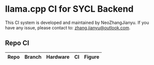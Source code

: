 # llama.cpp CI for SYCL Backend

This CI system is developed and maintained by NeoZhangJianyu. If you have any issue, please contact to: [zhang.jianyu@outlook.com](zhang.jianyu@outlook.com).

## Repo CI

|Repo|Branch|Hardware|CI|Figure|
|-|-|-|-|-|
